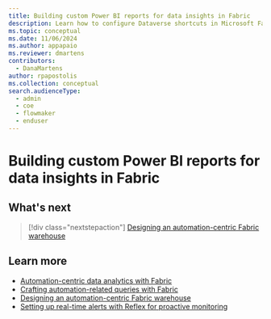 ```yaml
---
title: Building custom Power BI reports for data insights in Fabric
description: Learn how to configure Dataverse shortcuts in Microsoft Fabric to build advanced automation-related queries, reports, and alerts at scale. 
ms.topic: conceptual
ms.date: 11/06/2024
ms.author: appapaio
ms.reviewer: dmartens
contributors:
  - DanaMartens
author: rpapostolis
ms.collection: conceptual
search.audienceType: 
  - admin
  - coe
  - flowmaker
  - enduser
---
```


# Building custom Power BI reports for data insights in Fabric

## What's next

> [!div class="nextstepaction"]
> [Designing an automation-centric Fabric warehouse](automation-analytics-with-fabric-warehouse.md)

## Learn more

- [Automation-centric data analytics with Fabric](automation-analytics-with-fabric-introduction.md)
- [Crafting automation-related queries with Fabric](automation-analytics-with-fabric-queries.md)
- [Designing an automation-centric Fabric warehouse](automation-analytics-with-fabric-warehouse.md)
- [Setting up real-time alerts with Reflex for proactive monitoring](automation-analytics-with-fabric-alerts.md)